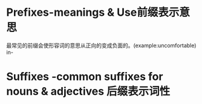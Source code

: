 # Prefixes-meanings & Use前缀表示意思
最常见的前缀会使形容词的意思从正向的变成负面的。(example:uncomfortable)
in-

# Suffixes -common suffixes for nouns & adjectives 后缀表示词性
